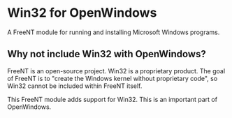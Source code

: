 # Win32 for OpenWindows

A FreeNT module for running and installing Microsoft Windows programs.

## Why not include Win32 with OpenWindows?

FreeNT is an open-source project. Win32 is a proprietary product. The goal
of FreeNT is to "create the Windows kernel without proprietary code", so Win32
cannot be included within FreeNT itself.

This FreeNT module adds support for Win32. This is an important part of
OpenWindows.
